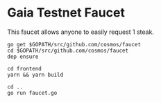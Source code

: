# Gaia Testnet Faucet

This faucet allows anyone to easily request 1 steak.

```
go get $GOPATH/src/github.com/cosmos/faucet
cd $GOPATH/src/github.com/cosmos/faucet
dep ensure

cd frontend
yarn && yarn build

cd ..
go run faucet.go
```
